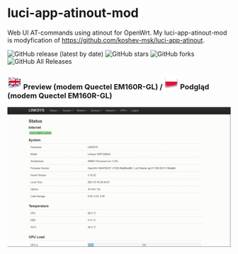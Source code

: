# luci-app-atinout-mod

Web UI AT-commands using atinout for OpenWrt.
My luci-app-atinout-mod is modyfication of https://github.com/koshev-msk/luci-app-atinout.

![GitHub release (latest by date)](https://img.shields.io/github/v/release/4IceG/luci-app-atinout-mod?style=flat-square)
![GitHub stars](https://img.shields.io/github/stars/4IceG/luci-app-atinout-mod?style=flat-square)
![GitHub forks](https://img.shields.io/github/forks/4IceG/luci-app-atinout-mod?style=flat-square)
![GitHub All Releases](https://img.shields.io/github/downloads/4IceG/luci-app-atinout-mod/total)

### <img src="https://raw.githubusercontent.com/4IceG/Personal_data/master/dooffy_design_icons_EU_flags_United_Kingdom.png" height="32"> Preview (modem Quectel EM160R-GL) / <img src="https://raw.githubusercontent.com/4IceG/Personal_data/master/dooffy_design_icons_EU_flags_Poland.png" height="32"> Podgląd (modem Quectel EM160R-GL)

![](https://raw.githubusercontent.com/4IceG/Personal_data/master/zrzuty/1.9.0/atc.gif)


